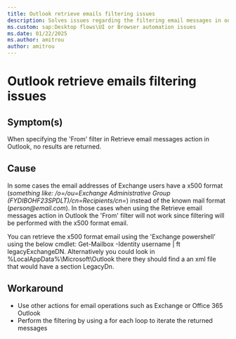 ```yaml
---
title: Outlook retrieve emails filtering issues
description: Solves issues regarding the filtering email messages in outlook
ms.custom: sap:Desktop flows\UI or Browser automation issues
ms.date: 01/22/2025
ms.author: amitrou 
author: amitrou
---
```


# Outlook retrieve emails filtering issues

## Symptom(s)

When specifying the 'From' filter in Retrieve email messages action in Outlook, no results are returned.

## Cause

In some cases the email addresses of Exchange users have a x500 format (_something like: /o=<organization-name>/ou=Exchange Administrative Group (FYDIBOHF23SPDLT)/cn=Recipients/cn=<mailbox>_) instead of the known mail format (_person@email.com_). In those cases when using the Retrieve email messages action in Outlook the 'From' filter will not work since filtering will be performed with the x500 format email. 

You can retrieve the x500 format email using the 'Exchange powershell' using the below cmdlet:
Get-Mailbox -Identity username | ft legacyExchangeDN.
Alternatively you could look in %LocalAppData%\Microsoft\Outlook there they should find a an xml file that would have a section LegacyDn.

## Workaround

- Use other actions for email operations such as Exchange or Office 365 Outlook
- Perform the filtering by using a for each loop to iterate the returned messages